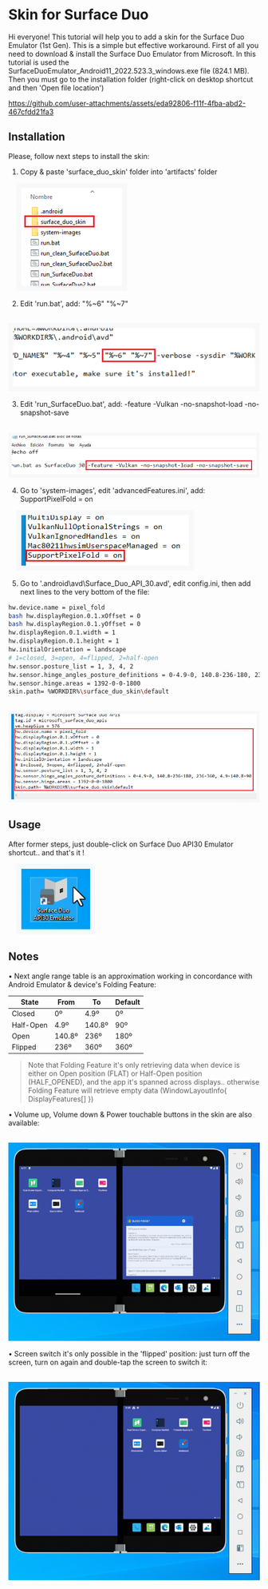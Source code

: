 # Skin for Surface Duo

Hi everyone! This tutorial will help you to add a skin for the Surface Duo Emulator (1st Gen). This is a simple but effective workaround. First of all you need to download & install the Surface Duo Emulator from Microsoft. In this tutorial is used the SurfaceDuoEmulator_Android11_2022.523.3_windows.exe file (824.1 MB).
Then you must go to the installation folder (right-click on desktop shortcut and then 'Open file location')

https://github.com/user-attachments/assets/eda92806-f11f-4fba-abd2-467cfdd21fa3

## Installation

Please, follow next steps to install the skin:

1. Copy & paste 'surface_duo_skin' folder into 'artifacts' folder

    <img src="./utils/step1.png" alt="Step1">
    
2. Edit 'run.bat', add: "%~6" "%~7"

    <img src="./utils/step2.png" alt="Step2">

3. Edit 'run_SurfaceDuo.bat', add: -feature -Vulkan -no-snapshot-load -no-snapshot-save

    <img src="./utils/step3.png" alt="Step3">

4. Go to 'system-images', edit 'advancedFeatures.ini', add: SupportPixelFold = on

    <img src="./utils/step4.png" alt="Step4">

5. Go to '.android\avd\Surface_Duo_API_30.avd', edit config.ini, then add next lines to the very bottom of the file:

```bash
hw.device.name = pixel_fold
bash hw.displayRegion.0.1.xOffset = 0
bash hw.displayRegion.0.1.yOffset = 0
hw.displayRegion.0.1.width = 1
hw.displayRegion.0.1.height = 1
hw.initialOrientation = landscape
# 1=closed, 3=open, 4=flipped, 2=half-open
hw.sensor.posture_list = 1, 3, 4, 2
hw.sensor.hinge_angles_posture_definitions = 0-4.9-0, 140.8-236-180, 236-360, 4.9-140.8-90
hw.sensor.hinge.areas = 1392-0-0-1800
skin.path= %WORKDIR%\surface_duo_skin\default
```

    <img src="./utils/step5.png" alt="Step5">

## Usage

After former steps, just double-click on Surface Duo API30 Emulator shortcut.. and that's it !

    <img src="./utils/step6.png" alt="Step6">

## Notes

• Next angle range table is an approximation working in concordance with Android Emulator & device's Folding Feature:

| State | From | To | Default |
| ----- | ---- | -- | ------- |
| Closed | 0º | 4.9º | 0º |
| Half-Open | 4.9º | 140.8º | 90º |
| Open | 140.8º | 236º | 180º |
| Flipped | 236º | 360º | 360º |
    
> Note that Folding Feature it's only retrieving data when device is either on Open position (FLAT) or Half-Open position (HALF_OPENED), and the app it's spanned across displays.. otherwise Folding Feature will retrieve empty data (WindowLayoutInfo{ DisplayFeatures[] })

• Volume up, Volume down & Power touchable buttons in the skin are also available:

    <img width="550" src="./utils/gif1.gif" alt="gif1">

• Screen switch it's only possible in the 'flipped' position: just turn off the screen, turn on again and double-tap the screen to switch it:

    <img width="550" src="./utils/gif2.gif" alt="gif2">
